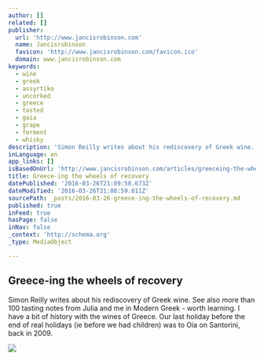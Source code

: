 ```yaml
---
author: []
related: []
publisher:
  url: 'http://www.jancisrobinson.com'
  name: Jancisrobinson
  favicon: 'http://www.jancisrobinson.com/favicon.ico'
  domain: www.jancisrobinson.com
keywords:
  - wine
  - greek
  - assyrtiko
  - uncorked
  - greece
  - tasted
  - gaia
  - grape
  - ferment
  - whisky
description: 'Simon Reilly writes about his rediscovery of Greek wine. See also more than 100 tasting notes from Julia and me in Modern Greek - worth learning. I have a bit of history with the wines of Greece. Our last holiday before the end of real holidays (ie before we had children) was to Oia on Santorini, back in 2009.'
inLanguage: en
app_links: []
isBasedOnUrl: 'http://www.jancisrobinson.com/articles/greeceing-the-wheels-of-recovery'
title: ​Greece-ing the wheels of recovery
datePublished: '2016-03-26T21:09:58.673Z'
dateModified: '2016-03-26T21:08:59.011Z'
sourcePath: _posts/2016-03-26-greece-ing-the-wheels-of-recovery.md
published: true
inFeed: true
hasPage: false
inNav: false
_context: 'http://schema.org'
_type: MediaObject

---
```

<article style=""><h1>​Greece-ing the wheels of recovery</h1><p>Simon Reilly writes about his rediscovery of Greek wine. See also more than 100 tasting notes from Julia and me in Modern Greek - worth learning. I have a bit of history with the wines of Greece. Our last holiday before the end of real holidays (ie before we had children) was to Oia on Santorini, back in 2009.</p><img src="http://www.jancisrobinson.com/images/cropped/400x400/uploads/images/2016/02/Greek_at_Uncorked-7.jpg" /></article>